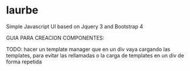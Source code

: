 # laurbe
Simple Javascript UI based on Jquery 3 and Bootstrap 4


GUIA PARA CREACION COMPONENTES:




TODO:
hacer un template manager que en un div vaya cargando las templates, para evitar las rellamadas o la carga de
templates en un div de forma repetida
